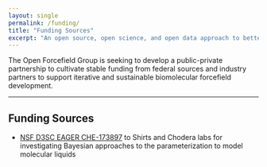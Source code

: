 ```yaml
---
layout: single
permalink: /funding/
title: "Funding Sources"
excerpt: "An open source, open science, and open data approach to better biomolecular forcefields"
---
```


The Open Forcefield Group is seeking to develop a public-private partnership to cultivate stable funding from federal sources and industry partners to support iterative and sustainable biomolecular forcefield development.

---

## Funding Sources
- [NSF D3SC EAGER CHE-173897](https://www.nsf.gov/awardsearch/showAward?AWD_ID=1738979&HistoricalAwards=false) to Shirts and Chodera labs for investigating Bayesian approaches to the parameterization to model molecular liquids
